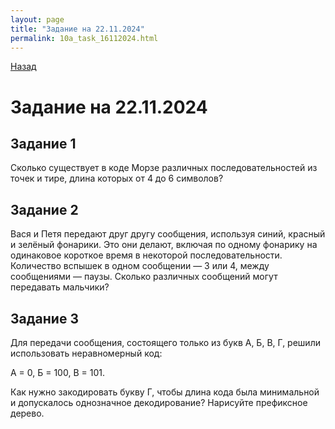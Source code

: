 ```yaml
---
layout: page
title: "Задание на 22.11.2024"
permalink: 10a_task_16112024.html
---
```


[Назад](/compsci/10a2024.html)

# Задание на 22.11.2024

## Задание 1

Сколько существует в коде Морзе различных последовательностей из точек и тире, длина которых от 4 до 6 символов?

## Задание 2

Вася и Петя передают друг другу сообщения, используя синий, красный и зелёный фонарики. Это они делают, включая по одному фонарику на одинаковое короткое время в некоторой последовательности. Количество вспышек в одном сообщении — 3 или 4, между сообщениями — паузы. Сколько различных сообщений могут передавать мальчики?

## Задание 3
Для передачи сообщения, состоящего только из букв А, Б, В, Г, решили использовать неравномерный код:

A = 0, Б = 100, В = 101. 

Как нужно закодировать букву Г, чтобы длина кода была минимальной и допускалось однозначное декодирование? Нарисуйте префиксное дерево.